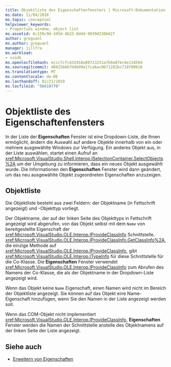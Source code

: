 ```yaml
---
title: Objektliste des Eigenschaftenfensters | Microsoft-Dokumentation
ms.date: 11/04/2016
ms.topic: conceptual
helpviewer_keywords:
- Properties window, object list
ms.assetid: 6c159c9d-345d-4b23-8ddd-9839d338b62f
author: gregvanl
ms.author: gregvanl
manager: jillfra
ms.workload:
- vssdk
ms.openlocfilehash: eccc7cfc432918a80723251a7b9a87ec4e13450d
ms.sourcegitcommit: d0425b6b7d4b99e17ca6ac0671282bc718f80910
ms.translationtype: MT
ms.contentlocale: de-DE
ms.lasthandoff: 02/21/2019
ms.locfileid: "56619770"
---
```

# <a name="properties-window-object-list"></a>Objektliste des Eigenschaftenfensters
In der Liste der **Eigenschaften** Fenster ist eine Dropdown-Liste, die Ihnen ermöglicht, ändern die Auswahl auf andere Objekte innerhalb von ein oder mehrere ausgewählte Windows zur Verfügung. Ein anderes Objekt aus, in der Liste auswählen, startet einen Aufruf an <xref:Microsoft.VisualStudio.Shell.Interop.ISelectionContainer.SelectObjects%2A> um der Umgebung zu informieren, dass ein neues Objekt ausgewählt wurde. Die Informationen den **Eigenschaften** Fenster wird dann geändert, um das neu ausgewählte Objekt zugeordneten Eigenschaften anzuzeigen.

## <a name="the-object-list"></a>Objektliste
 Die Objektliste besteht aus zwei Feldern: der Objektname (in Fettschrift angezeigt) und -Objekttyp vorliegt.

 Der Objektname, der auf der linken Seite des Objekttyps in Fettschrift angezeigt wird abgerufen, von das Objekt selbst mit dem `Name` von bereitgestellte Eigenschaft der <xref:Microsoft.VisualStudio.OLE.Interop.IProvideClassInfo> Schnittstelle. <xref:Microsoft.VisualStudio.OLE.Interop.IProvideClassInfo.GetClassInfo%2A>, die einzige Methode auf <xref:Microsoft.VisualStudio.OLE.Interop.IProvideClassInfo>, gibt <xref:Microsoft.VisualStudio.OLE.Interop.ITypeInfo> für diese Schnittstelle für die Co-Klasse. Die **Eigenschaften** Fenster verwendet <xref:Microsoft.VisualStudio.OLE.Interop.IProvideClassInfo> zum Abrufen des Namens der Co-Klasse, die als der Objektname in der Dropdown-Liste angezeigt wird.

 Wenn das Objekt keine `Name` Eigenschaft, einen Namen wird nicht im Bereich der Objektliste angezeigt. Sie können auf das Objekt eine Name-Eigenschaft hinzufügen, wenn Sie den Namen in der Liste angezeigt werden soll.

 Wenn das COM-Objekt nicht implementiert <xref:Microsoft.VisualStudio.OLE.Interop.IProvideClassInfo>, **Eigenschaften** Fenster werden die Namen der Schnittstelle anstelle des Objektnamens auf der linken Seite der Liste angezeigt.

## <a name="see-also"></a>Siehe auch
- [Erweitern von Eigenschaften](../../extensibility/internals/extending-properties.md)